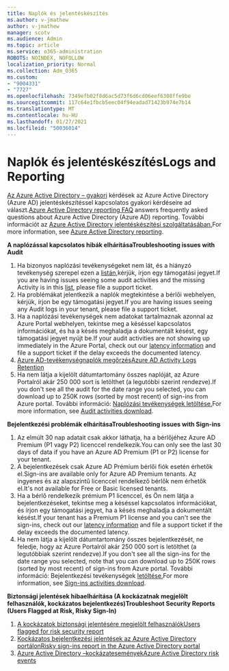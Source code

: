 ```yaml
---
title: Naplók és jelentéskészítés
ms.author: v-jmathew
author: v-jmathew
manager: scotv
ms.audience: Admin
ms.topic: article
ms.service: o365-administration
ROBOTS: NOINDEX, NOFOLLOW
localization_priority: Normal
ms.collection: Adm_O365
ms.custom:
- "9004331"
- "7727"
ms.openlocfilehash: 7349efb02f8d6ac5d73f6d6cd06eef6308ffe9be
ms.sourcegitcommit: 117c64e1fbcb5eec04f94eadad71423b974e7b14
ms.translationtype: MT
ms.contentlocale: hu-HU
ms.lasthandoff: 01/27/2021
ms.locfileid: "50036014"
---
```

# <a name="logs-and-reporting"></a><span data-ttu-id="84799-102">Naplók és jelentéskészítés</span><span class="sxs-lookup"><span data-stu-id="84799-102">Logs and Reporting</span></span>

<span data-ttu-id="84799-103">[Az Azure Active Directory – gyakori](https://docs.microsoft.com/azure/active-directory/active-directory-reporting-faq) kérdések az Azure Active Directory (Azure AD) jelentéskészítéssel kapcsolatos gyakori kérdéseire ad választ.</span><span class="sxs-lookup"><span data-stu-id="84799-103">[Azure Active Directory reporting FAQ](https://docs.microsoft.com/azure/active-directory/active-directory-reporting-faq) answers frequently asked questions about Azure Active Directory (Azure AD) reporting.</span></span> <span data-ttu-id="84799-104">További információt az [Azure Active Directory jelentéskészítési szolgáltatásában.](https://docs.microsoft.com/azure/active-directory/reports-monitoring/overview-reports)</span><span class="sxs-lookup"><span data-stu-id="84799-104">For more information, see [Azure Active Directory reporting](https://docs.microsoft.com/azure/active-directory/reports-monitoring/overview-reports).</span></span>

<span data-ttu-id="84799-105">**A naplózással kapcsolatos hibák elhárítása**</span><span class="sxs-lookup"><span data-stu-id="84799-105">**Troubleshooting issues with Audit**</span></span>

1. <span data-ttu-id="84799-106">Ha bizonyos naplózási tevékenységeket nem lát, és a hiányzó tevékenység szerepel ezen a [listán,](https://docs.microsoft.com/azure/active-directory/reports-monitoring/reference-audit-activities)kérjük, írjon egy támogatási jegyet.</span><span class="sxs-lookup"><span data-stu-id="84799-106">If you are having issues seeing some audit activities and the missing Activity is in this [list](https://docs.microsoft.com/azure/active-directory/reports-monitoring/reference-audit-activities), please file a support ticket.</span></span>
2. <span data-ttu-id="84799-107">Ha problémákat jelentkezik a naplók megtekintése a bérlői webhelyen, kérjük, írjon be egy támogatási jegyet.</span><span class="sxs-lookup"><span data-stu-id="84799-107">If you are having issues seeing any Audit logs in your tenant, please file a support ticket.</span></span>
3. <span data-ttu-id="84799-108">Ha a naplózási tevékenységek nem adatokat tartalmaznak [](https://docs.microsoft.com/azure/active-directory/reports-monitoring/reference-reports-latencies) azonnal az Azure Portal webhelyen, tekintse meg a késéssel kapcsolatos információkat, és ha a késés meghaladja a dokumentált késést, egy támogatási jegyet nyújt be.</span><span class="sxs-lookup"><span data-stu-id="84799-108">If your audit activities are not showing up immediately in the Azure Portal, check out our [latency information](https://docs.microsoft.com/azure/active-directory/reports-monitoring/reference-reports-latencies) and file a support ticket if the delay exceeds the documented latency.</span></span>
4. [<span data-ttu-id="84799-109">Azure AD-tevékenységnaplók megőrzés</span><span class="sxs-lookup"><span data-stu-id="84799-109">Azure AD Activity Logs Retention</span></span>](https://docs.microsoft.com/azure/active-directory/reports-monitoring/reference-reports-data-retention)
5. <span data-ttu-id="84799-110">Ha nem látja a kijelölt dátumtartomány összes naplóját, az Azure Portalról akár 250 000 sort is letölthet (a legutóbbi szerint rendezve).</span><span class="sxs-lookup"><span data-stu-id="84799-110">If you don't see all the audit for the date range you selected, you can download up to 250K rows (sorted by most recent) of sign-ins from Azure portal.</span></span> <span data-ttu-id="84799-111">További információ: [Naplózási tevékenységek letöltése.](https://docs.microsoft.com/azure/active-directory/reports-monitoring/quickstart-download-audit-report)</span><span class="sxs-lookup"><span data-stu-id="84799-111">For more information, see [Audit activities download](https://docs.microsoft.com/azure/active-directory/reports-monitoring/quickstart-download-audit-report).</span></span>

<span data-ttu-id="84799-112">**Bejelentkezési problémák elhárítása**</span><span class="sxs-lookup"><span data-stu-id="84799-112">**Troubleshooting issues with Sign-ins**</span></span>

1. <span data-ttu-id="84799-113">Az elmúlt 30 nap adatait csak akkor láthatja, ha a bérlőjéhez Azure AD Premium (P1 vagy P2) licenccel rendelkezik.</span><span class="sxs-lookup"><span data-stu-id="84799-113">You can only see the last 30 days of data if you have an Azure AD Premium (P1 or P2) license for your tenant.</span></span>
2. <span data-ttu-id="84799-114">A bejelentkezések csak Azure AD Prémium bérlői fiók esetén érhetők el.</span><span class="sxs-lookup"><span data-stu-id="84799-114">Sign-ins are available only for Azure AD Premium tenants.</span></span> <span data-ttu-id="84799-115">Az ingyenes és az alapszintű licenccel rendelkező bérlők nem érhetők el.</span><span class="sxs-lookup"><span data-stu-id="84799-115">It's not available for Free or Basic licensed tenants.</span></span>
3. <span data-ttu-id="84799-116">Ha a bérlő rendelkezik prémium P1 licenccel, és Ön nem látja [](https://docs.microsoft.com/azure/active-directory/reports-monitoring/reference-reports-latencies) a bejelentkezéseket, tekintse meg a késéssel kapcsolatos információkat, és írjon egy támogatási jegyet, ha a késés meghaladja a dokumentált késést.</span><span class="sxs-lookup"><span data-stu-id="84799-116">If your tenant has a Premium P1 license and you can't see the sign-ins, check out our [latency information](https://docs.microsoft.com/azure/active-directory/reports-monitoring/reference-reports-latencies) and file a support ticket if the delay exceeds the documented latency.</span></span>
4. <span data-ttu-id="84799-117">Ha nem látja a kijelölt dátumtartomány összes bejelentkezését, ne feledje, hogy az Azure Portalról akár 250 000 sort is letölthet (a legutóbbiak szerint rendezve).</span><span class="sxs-lookup"><span data-stu-id="84799-117">If you don't see all the sign-ins for the date range you selected, note that you can download up to 250K rows (sorted by most recent) of sign-ins from Azure portal.</span></span> <span data-ttu-id="84799-118">További információ: Bejelentkezési tevékenységek [letöltése.](https://docs.microsoft.com/azure/active-directory/reports-monitoring/concept-sign-ins#download-sign-in-activities)</span><span class="sxs-lookup"><span data-stu-id="84799-118">For more information, see [Sign-ins activities download](https://docs.microsoft.com/azure/active-directory/reports-monitoring/concept-sign-ins#download-sign-in-activities).</span></span>

<span data-ttu-id="84799-119">**Biztonsági jelentések hibaelhárítása (A kockázatnak megjelölt felhasználók, kockázatos bejelentkezés)**</span><span class="sxs-lookup"><span data-stu-id="84799-119">**Troubleshoot Security Reports (Users Flagged at Risk, Risky Sign-In)**</span></span>

1. [<span data-ttu-id="84799-120">A kockázatok biztonsági jelentésére megjelölt felhasználók</span><span class="sxs-lookup"><span data-stu-id="84799-120">Users flagged for risk security report</span></span>](https://docs.microsoft.com/azure/active-directory/reports-monitoring/concept-user-at-risk)
2. [<span data-ttu-id="84799-121">Kockázatos bejelentkezési jelentések az Azure Active Directory portálon</span><span class="sxs-lookup"><span data-stu-id="84799-121">Risky sign-ins report in the Azure Active Directory portal</span></span>](https://docs.microsoft.com/azure/active-directory/reports-monitoring/concept-risky-sign-ins)
3. [<span data-ttu-id="84799-122">Azure Active Directory –kockázatesemények</span><span class="sxs-lookup"><span data-stu-id="84799-122">Azure Active Directory risk events</span></span>](https://docs.microsoft.com/azure/active-directory/reports-monitoring/concept-risk-events)
